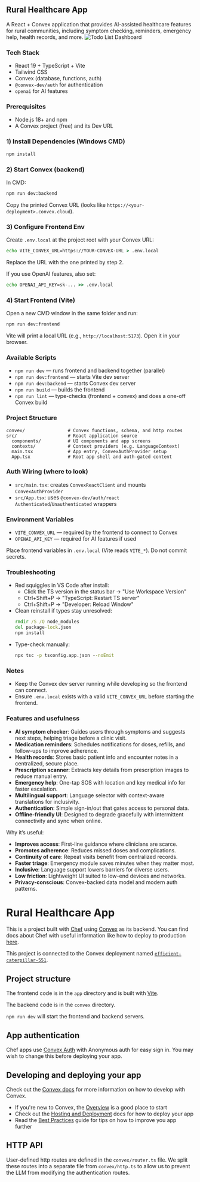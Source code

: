 ## Rural Healthcare App

A React + Convex application that provides AI-assisted healthcare features for rural communities, including symptom checking, reminders, emergency help, health records, and more.
 ![Todo List Dashboard](https://i.postimg.cc/PJSfbhdf/Screenshot-2025-09-04-084013.png)
### Tech Stack
- React 19 + TypeScript + Vite
- Tailwind CSS
- Convex (database, functions, auth)
- `@convex-dev/auth` for authentication
- `openai` for AI features

### Prerequisites
- Node.js 18+ and npm
- A Convex project (free) and its Dev URL

### 1) Install Dependencies (Windows CMD)
```bat
npm install
```

### 2) Start Convex (backend)
In CMD:
```bat
npm run dev:backend
```
Copy the printed Convex URL (looks like `https://<your-deployment>.convex.cloud`).

### 3) Configure Frontend Env
Create `.env.local` at the project root with your Convex URL:
```bat
echo VITE_CONVEX_URL=https://YOUR-CONVEX-URL > .env.local
```
Replace the URL with the one printed by step 2.

If you use OpenAI features, also set:
```bat
echo OPENAI_API_KEY=sk-... >> .env.local
```

### 4) Start Frontend (Vite)
Open a new CMD window in the same folder and run:
```bat
npm run dev:frontend
```
Vite will print a local URL (e.g., `http://localhost:5173`). Open it in your browser.

### Available Scripts
- `npm run dev` — runs frontend and backend together (parallel)
- `npm run dev:frontend` — starts Vite dev server
- `npm run dev:backend` — starts Convex dev server
- `npm run build` — builds the frontend
- `npm run lint` — type-checks (frontend + convex) and does a one-off Convex build

### Project Structure
```
convex/                # Convex functions, schema, and http routes
src/                   # React application source
  components/          # UI components and app screens
  contexts/            # Context providers (e.g. LanguageContext)
  main.tsx             # App entry, ConvexAuthProvider setup
  App.tsx              # Root app shell and auth-gated content
```

### Auth Wiring (where to look)
- `src/main.tsx`: creates `ConvexReactClient` and mounts `ConvexAuthProvider`
- `src/App.tsx`: uses `@convex-dev/auth/react` `Authenticated`/`Unauthenticated` wrappers

### Environment Variables
- `VITE_CONVEX_URL` — required by the frontend to connect to Convex
- `OPENAI_API_KEY` — required for AI features if used

Place frontend variables in `.env.local` (Vite reads `VITE_*`). Do not commit secrets.

### Troubleshooting
- Red squiggles in VS Code after install:
  - Click the TS version in the status bar → "Use Workspace Version"
  - Ctrl+Shift+P → "TypeScript: Restart TS server"
  - Ctrl+Shift+P → "Developer: Reload Window"
- Clean reinstall if types stay unresolved:
  ```bat
  rmdir /S /Q node_modules
  del package-lock.json
  npm install
  ```
- Type-check manually:
  ```bat
  npx tsc -p tsconfig.app.json --noEmit
  ```

### Notes
- Keep the Convex dev server running while developing so the frontend can connect.
- Ensure `.env.local` exists with a valid `VITE_CONVEX_URL` before starting the frontend.

### Features and usefulness

- **AI symptom checker**: Guides users through symptoms and suggests next steps, helping triage before a clinic visit.
- **Medication reminders**: Schedules notifications for doses, refills, and follow-ups to improve adherence.
- **Health records**: Stores basic patient info and encounter notes in a centralized, secure place.
- **Prescription scanner**: Extracts key details from prescription images to reduce manual entry.
- **Emergency help**: One-tap SOS with location and key medical info for faster escalation.
- **Multilingual support**: Language selector with context-aware translations for inclusivity.
- **Authentication**: Simple sign-in/out that gates access to personal data.
- **Offline-friendly UI**: Designed to degrade gracefully with intermittent connectivity and sync when online.

Why it’s useful:
- **Improves access**: First-line guidance where clinicians are scarce.
- **Promotes adherence**: Reduces missed doses and complications.
- **Continuity of care**: Repeat visits benefit from centralized records.
- **Faster triage**: Emergency module saves minutes when they matter most.
- **Inclusive**: Language support lowers barriers for diverse users.
- **Low friction**: Lightweight UI suited to low-end devices and networks.
- **Privacy-conscious**: Convex-backed data model and modern auth patterns.

# Rural Healthcare App
  
This is a project built with [Chef](https://chef.convex.dev) using [Convex](https://convex.dev) as its backend.
 You can find docs about Chef with useful information like how to deploy to production [here](https://docs.convex.dev/chef).
  
This project is connected to the Convex deployment named [`efficient-caterpillar-551`](https://dashboard.convex.dev/d/efficient-caterpillar-551).
  
## Project structure
  
The frontend code is in the `app` directory and is built with [Vite](https://vitejs.dev/).
  
The backend code is in the `convex` directory.
  
`npm run dev` will start the frontend and backend servers.

## App authentication

Chef apps use [Convex Auth](https://auth.convex.dev/) with Anonymous auth for easy sign in. You may wish to change this before deploying your app.

## Developing and deploying your app

Check out the [Convex docs](https://docs.convex.dev/) for more information on how to develop with Convex.
* If you're new to Convex, the [Overview](https://docs.convex.dev/understanding/) is a good place to start
* Check out the [Hosting and Deployment](https://docs.convex.dev/production/) docs for how to deploy your app
* Read the [Best Practices](https://docs.convex.dev/understanding/best-practices/) guide for tips on how to improve you app further

## HTTP API

User-defined http routes are defined in the `convex/router.ts` file. We split these routes into a separate file from `convex/http.ts` to allow us to prevent the LLM from modifying the authentication routes.

